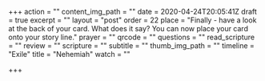 +++
action = ""
content_img_path = ""
date = 2020-04-24T20:05:41Z
draft = true
excerpt = ""
layout = "post"
order = 22
place = "Finally - have a look at the back of your card. What does it say? You can now place your card onto your story line."
prayer = ""
qrcode = ""
questions = ""
read_scripture = ""
review = ""
scripture = ""
subtitle = ""
thumb_img_path = ""
timeline = "Exile"
title = "Nehemiah"
watch = ""

+++
